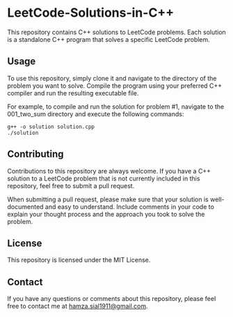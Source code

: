 # LeetCode-Solutions-in-C++
This repository contains C++ solutions to LeetCode problems. Each solution is a standalone C++ program that solves a specific LeetCode problem.

## Usage
To use this repository, simply clone it and navigate to the directory of the problem you want to solve. Compile the program using your preferred C++ compiler and run the resulting executable file.

For example, to compile and run the solution for problem #1, navigate to the 001_two_sum directory and execute the following commands:
```
g++ -o solution solution.cpp
./solution
```

## Contributing
Contributions to this repository are always welcome. If you have a C++ solution to a LeetCode problem that is not currently included in this repository, feel free to submit a pull request.

When submitting a pull request, please make sure that your solution is well-documented and easy to understand. Include comments in your code to explain your thought process and the approach you took to solve the problem.

## License
This repository is licensed under the MIT License.

## Contact
If you have any questions or comments about this repository, please feel free to contact me at hamza.sial1911@gmail.com.





